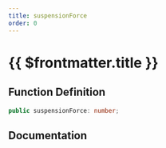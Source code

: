 ```yaml
---
title: suspensionForce
order: 0
---
```


# {{ $frontmatter.title }}

## Function Definition

```ts
public suspensionForce: number;
```

## Documentation

<!--@include: ./parts/suspensionForce.md-->
